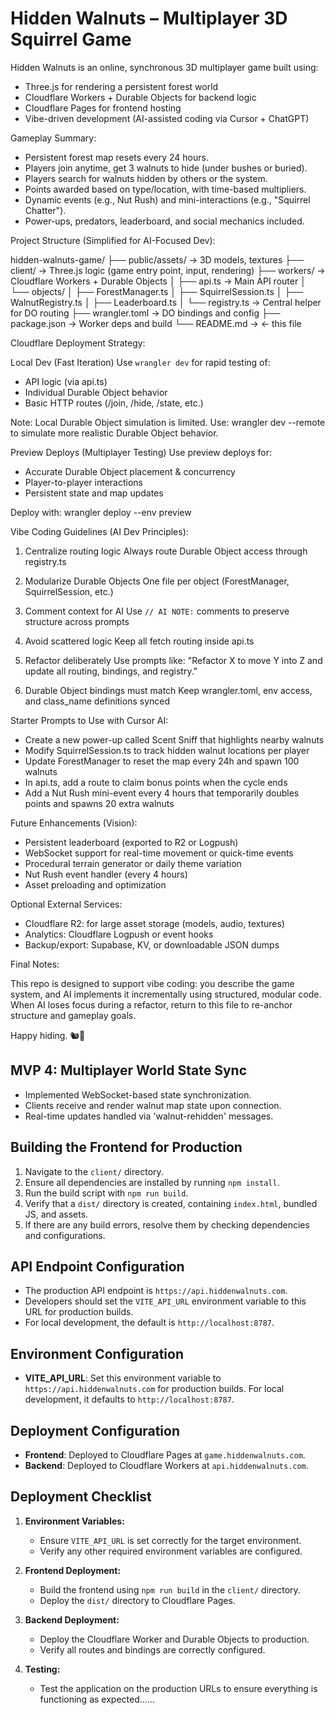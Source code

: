 # Hidden Walnuts – Multiplayer 3D Squirrel Game

Hidden Walnuts is an online, synchronous 3D multiplayer game built using:
- Three.js for rendering a persistent forest world
- Cloudflare Workers + Durable Objects for backend logic
- Cloudflare Pages for frontend hosting
- Vibe-driven development (AI-assisted coding via Cursor + ChatGPT)

Gameplay Summary:
- Persistent forest map resets every 24 hours.
- Players join anytime, get 3 walnuts to hide (under bushes or buried).
- Players search for walnuts hidden by others or the system.
- Points awarded based on type/location, with time-based multipliers.
- Dynamic events (e.g., Nut Rush) and mini-interactions (e.g., "Squirrel Chatter").
- Power-ups, predators, leaderboard, and social mechanics included.

Project Structure (Simplified for AI-Focused Dev):

hidden-walnuts-game/
├── public/assets/           → 3D models, textures
├── client/                  → Three.js logic (game entry point, input, rendering)
├── workers/                 → Cloudflare Workers + Durable Objects
│   ├── api.ts               → Main API router
│   └── objects/
│       ├── ForestManager.ts
│       ├── SquirrelSession.ts
│       ├── WalnutRegistry.ts
│       ├── Leaderboard.ts
│       └── registry.ts      → Central helper for DO routing
├── wrangler.toml            → DO bindings and config
├── package.json             → Worker deps and build
└── README.md                → ← this file

Cloudflare Deployment Strategy:

Local Dev (Fast Iteration)
Use `wrangler dev` for rapid testing of:
- API logic (via api.ts)
- Individual Durable Object behavior
- Basic HTTP routes (/join, /hide, /state, etc.)

Note: Local Durable Object simulation is limited. Use:
wrangler dev --remote
to simulate more realistic Durable Object behavior.

Preview Deploys (Multiplayer Testing)
Use preview deploys for:
- Accurate Durable Object placement & concurrency
- Player-to-player interactions
- Persistent state and map updates

Deploy with:
wrangler deploy --env preview

Vibe Coding Guidelines (AI Dev Principles):

1. Centralize routing logic
   Always route Durable Object access through registry.ts

2. Modularize Durable Objects
   One file per object (ForestManager, SquirrelSession, etc.)

3. Comment context for AI
   Use `// AI NOTE:` comments to preserve structure across prompts

4. Avoid scattered logic
   Keep all fetch routing inside api.ts

5. Refactor deliberately
   Use prompts like:
   "Refactor X to move Y into Z and update all routing, bindings, and registry."

6. Durable Object bindings must match
   Keep wrangler.toml, env access, and class_name definitions synced

Starter Prompts to Use with Cursor AI:

- Create a new power-up called Scent Sniff that highlights nearby walnuts
- Modify SquirrelSession.ts to track hidden walnut locations per player
- Update ForestManager to reset the map every 24h and spawn 100 walnuts
- In api.ts, add a route to claim bonus points when the cycle ends
- Add a Nut Rush mini-event every 4 hours that temporarily doubles points and spawns 20 extra walnuts

Future Enhancements (Vision):

- Persistent leaderboard (exported to R2 or Logpush)
- WebSocket support for real-time movement or quick-time events
- Procedural terrain generator or daily theme variation
- Nut Rush event handler (every 4 hours)
- Asset preloading and optimization

Optional External Services:

- Cloudflare R2: for large asset storage (models, audio, textures)
- Analytics: Cloudflare Logpush or event hooks
- Backup/export: Supabase, KV, or downloadable JSON dumps

Final Notes:

This repo is designed to support vibe coding: you describe the game system, and AI implements it incrementally using structured, modular code. When AI loses focus during a refactor, return to this file to re-anchor structure and gameplay goals.

Happy hiding. 🐿️🌰

## MVP 4: Multiplayer World State Sync

- Implemented WebSocket-based state synchronization.
- Clients receive and render walnut map state upon connection.
- Real-time updates handled via 'walnut-rehidden' messages.

## Building the Frontend for Production

1. Navigate to the `client/` directory.
2. Ensure all dependencies are installed by running `npm install`.
3. Run the build script with `npm run build`.
4. Verify that a `dist/` directory is created, containing `index.html`, bundled JS, and assets.
5. If there are any build errors, resolve them by checking dependencies and configurations.

## API Endpoint Configuration

- The production API endpoint is `https://api.hiddenwalnuts.com`.
- Developers should set the `VITE_API_URL` environment variable to this URL for production builds.
- For local development, the default is `http://localhost:8787`.

## Environment Configuration

- **VITE_API_URL**: Set this environment variable to `https://api.hiddenwalnuts.com` for production builds. For local development, it defaults to `http://localhost:8787`.

## Deployment Configuration

- **Frontend**: Deployed to Cloudflare Pages at `game.hiddenwalnuts.com`.
- **Backend**: Deployed to Cloudflare Workers at `api.hiddenwalnuts.com`.

## Deployment Checklist

1. **Environment Variables:**
   - Ensure `VITE_API_URL` is set correctly for the target environment.
   - Verify any other required environment variables are configured.

2. **Frontend Deployment:**
   - Build the frontend using `npm run build` in the `client/` directory.
   - Deploy the `dist/` directory to Cloudflare Pages.

3. **Backend Deployment:**
   - Deploy the Cloudflare Worker and Durable Objects to production.
   - Verify all routes and bindings are correctly configured.

4. **Testing:**
   - Test the application on the production URLs to ensure everything is functioning as expected......
